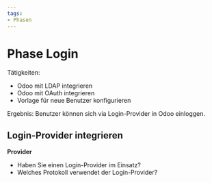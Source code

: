 ```yaml
---
tags:
- Phasen
---
```

# Phase Login

Tätigkeiten:

* Odoo mit LDAP integrieren
* Odoo mit OAuth integrieren
* Vorlage für neue Benutzer konfigurieren

Ergebnis: Benutzer können sich via Login-Provider in Odoo einloggen.

## Login-Provider integrieren

**Provider**

* Haben Sie einen Login-Provider im Einsatz?
* Welches Protokoll verwendet der Login-Provider?


